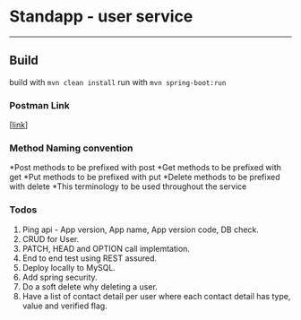 # Standapp - user service

---

## Build

build with  `mvn clean install`
run with `mvn spring-boot:run`

### Postman Link

[[link](http://www.google.com)]

### Method Naming convention

 *Post methods to be prefixed with post
 *Get methods to be prefixed with get
 *Put methods to be prefixed with put
 *Delete methods to be prefixed with delete
 *This terminology to be used throughout the service

### Todos

1. Ping api - App version, App name, App version code, DB check.
2. CRUD for User.
3. PATCH, HEAD and OPTION call implemtation.
4. End to end test using REST assured.
5. Deploy locally to MySQL.
6. Add spring security.
7. Do a soft delete why deleting a user.
8. Have a list of contact detail per user where each contact detail has type, value and verified flag.